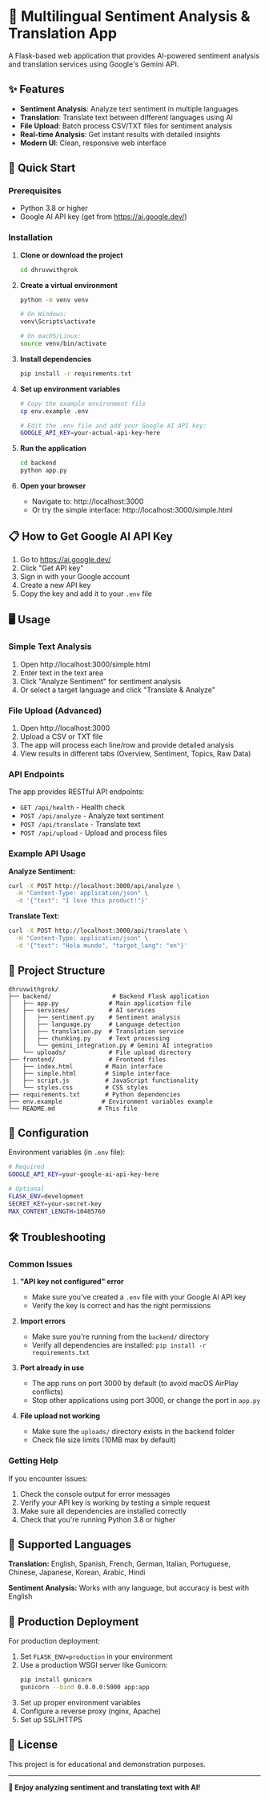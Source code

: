 # 🤖 Multilingual Sentiment Analysis & Translation App

A Flask-based web application that provides AI-powered sentiment analysis and translation services using Google's Gemini API.

## ✨ Features

- **Sentiment Analysis**: Analyze text sentiment in multiple languages
- **Translation**: Translate text between different languages using AI
- **File Upload**: Batch process CSV/TXT files for sentiment analysis
- **Real-time Analysis**: Get instant results with detailed insights
- **Modern UI**: Clean, responsive web interface

## 🚀 Quick Start

### Prerequisites

- Python 3.8 or higher
- Google AI API key (get from https://ai.google.dev/)

### Installation

1. **Clone or download the project**
   ```bash
   cd dhruvwithgrok
   ```

2. **Create a virtual environment**
   ```bash
   python -m venv venv
   
   # On Windows:
   venv\Scripts\activate
   
   # On macOS/Linux:
   source venv/bin/activate
   ```

3. **Install dependencies**
   ```bash
   pip install -r requirements.txt
   ```

4. **Set up environment variables**
   ```bash
   # Copy the example environment file
   cp env.example .env
   
   # Edit the .env file and add your Google AI API key:
   GOOGLE_API_KEY=your-actual-api-key-here
   ```

5. **Run the application**
   ```bash
   cd backend
   python app.py
   ```

6. **Open your browser**
   - Navigate to: http://localhost:3000
   - Or try the simple interface: http://localhost:3000/simple.html

## 📋 How to Get Google AI API Key

1. Go to https://ai.google.dev/
2. Click "Get API key"
3. Sign in with your Google account
4. Create a new API key
5. Copy the key and add it to your `.env` file

## 🖥️ Usage

### Simple Text Analysis

1. Open http://localhost:3000/simple.html
2. Enter text in the text area
3. Click "Analyze Sentiment" for sentiment analysis
4. Or select a target language and click "Translate & Analyze"

### File Upload (Advanced)

1. Open http://localhost:3000
2. Upload a CSV or TXT file
3. The app will process each line/row and provide detailed analysis
4. View results in different tabs (Overview, Sentiment, Topics, Raw Data)

### API Endpoints

The app provides RESTful API endpoints:

- `GET /api/health` - Health check
- `POST /api/analyze` - Analyze text sentiment
- `POST /api/translate` - Translate text
- `POST /api/upload` - Upload and process files

### Example API Usage

**Analyze Sentiment:**
```bash
curl -X POST http://localhost:3000/api/analyze \
  -H "Content-Type: application/json" \
  -d '{"text": "I love this product!"}'
```

**Translate Text:**
```bash
curl -X POST http://localhost:3000/api/translate \
  -H "Content-Type: application/json" \
  -d '{"text": "Hola mundo", "target_lang": "en"}'
```

## 📁 Project Structure

```
dhruvwithgrok/
├── backend/                 # Backend Flask application
│   ├── app.py              # Main application file
│   ├── services/           # AI services
│   │   ├── sentiment.py    # Sentiment analysis
│   │   ├── language.py     # Language detection
│   │   ├── translation.py  # Translation service
│   │   ├── chunking.py     # Text processing
│   │   └── gemini_integration.py # Gemini AI integration
│   └── uploads/            # File upload directory
├── frontend/               # Frontend files
│   ├── index.html         # Main interface
│   ├── simple.html        # Simple interface
│   ├── script.js          # JavaScript functionality
│   └── styles.css         # CSS styles
├── requirements.txt       # Python dependencies
├── env.example           # Environment variables example
└── README.md            # This file
```

## 🔧 Configuration

Environment variables (in `.env` file):

```bash
# Required
GOOGLE_API_KEY=your-google-ai-api-key-here

# Optional
FLASK_ENV=development
SECRET_KEY=your-secret-key
MAX_CONTENT_LENGTH=10485760
```

## 🛠️ Troubleshooting

### Common Issues

1. **"API key not configured" error**
   - Make sure you've created a `.env` file with your Google AI API key
   - Verify the key is correct and has the right permissions

2. **Import errors**
   - Make sure you're running from the `backend/` directory
   - Verify all dependencies are installed: `pip install -r requirements.txt`

3. **Port already in use**
   - The app runs on port 3000 by default (to avoid macOS AirPlay conflicts)
   - Stop other applications using port 3000, or change the port in `app.py`

4. **File upload not working**
   - Make sure the `uploads/` directory exists in the backend folder
   - Check file size limits (10MB max by default)

### Getting Help

If you encounter issues:

1. Check the console output for error messages
2. Verify your API key is working by testing a simple request
3. Make sure all dependencies are installed correctly
4. Check that you're running Python 3.8 or higher

## 📝 Supported Languages

**Translation:** English, Spanish, French, German, Italian, Portuguese, Chinese, Japanese, Korean, Arabic, Hindi

**Sentiment Analysis:** Works with any language, but accuracy is best with English

## 🚀 Production Deployment

For production deployment:

1. Set `FLASK_ENV=production` in your environment
2. Use a production WSGI server like Gunicorn:
   ```bash
   pip install gunicorn
   gunicorn --bind 0.0.0.0:5000 app:app
   ```
3. Set up proper environment variables
4. Configure a reverse proxy (nginx, Apache)
5. Set up SSL/HTTPS

## 📄 License

This project is for educational and demonstration purposes.

---

**🎉 Enjoy analyzing sentiment and translating text with AI!**
